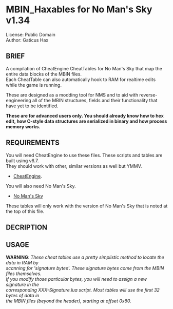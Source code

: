 # MBIN_Haxables for No Man's Sky v1.34  
License: Public Domain  
Author: Gaticus Hax  


## BRIEF

A compilation of CheatEngine CheatTables for No Man's Sky that map the entire data blocks of the MBIN files.  
Each CheatTable can also automatically hook to RAM for realtime edits while the game is running.  

These are designed as a modding tool for NMS and to aid with reverse-engineering all of the MBIN structures, fields
and their functionality that have yet to be identified.

**These are for advanced users only. You should already know how to hex edit, how C-style data structures are
serialized in binary and how process memory works.**


## REQUIREMENTS  

You will need CheatEngine to use these files. These scripts and tables are built using v6.7.  
They should work with other, similar versions as well but YMMV.

- [CheatEngine](http://cheatengine.org/). 

You will also need No Man's Sky.

- [No Man's Sky](http://store.steampowered.com/app/275850/No_Mans_Sky/)
  
These tables will only work with the version of No Man's Sky that is noted at the top of this file.  


## DECRIPTION  


## USAGE

**WARNING**: _These cheat tables use a pretty simplistic method to locate the data in RAM by  
scanning for 'signature bytes'. These signature bytes come from the MBIN files themselves.  
If you modify those particular bytes, you will need to assign a new signature in the  
corresponding XXX-Signature.lua script. Most tables will use the first 32 bytes of data in  
the MBIN files (beyond the header), starting at offset 0x60._

